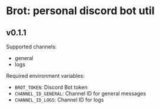 # Brot: personal discord bot util

## v0.1.1
Supported channels:
- general
- logs

Required environment variables:
- `BROT_TOKEN`: Discord  Bot token
- `CHANNEL_ID_GENERAL`: Channel ID for general messages
- `CHANNEL_ID_LOGS`: Channel ID for logs
